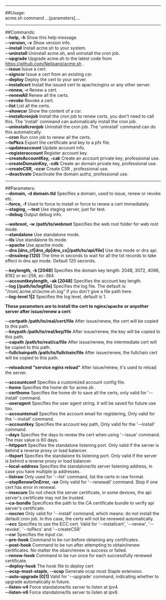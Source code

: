 
***
##Usage:  
acme.sh  command ...[parameters]....  

***

##Commands:  
  **--help, -h**               Show this help message.  
  **--version, -v**            Show version info.  
  **--install**                Install acme.sh to your system.  
  **--uninstall**              Uninstall acme.sh, and uninstall the cron job.  
  **--upgrade**                Upgrade acme.sh to the latest code from https://github.com/Neilpang/acme.sh .  
  **--issue**                  Issue a cert.  
  **--signcsr**                Issue a cert from an existing csr.  
  **--deploy**                 Deploy the cert to your server.  
  **--installcert**            Install the issued cert to apache/nginx or any other server.  
  **--renew, -r**              Renew a cert.  
  **--renewAll**               Renew all the certs.  
  **--revoke**                 Revoke a cert.  
  **--list**                   List all the certs.  
  **--showcsr**                Show the content of a csr.  
  **--installcronjob**         Install the cron job to renew certs, you don't need to call this. The 'install' command can automatically install the cron job.  
  **--uninstallcronjob**       Uninstall the cron job. The 'uninstall' command can do this automatically.  
  **--cron**                   Run cron job to renew all the certs.  
  **--toPkcs**                 Export the certificate and key to a pfx file.  
  **--updateaccount**          Update account info.  
  **--registeraccount**        Register account key.  
  **--createAccountKey, -cak** Create an account private key, professional use.  
  **--createDomainKey, -cdk**  Create an domain private key, professional use.  
  **--createCSR, -ccsr**       Create CSR , professional use.  
  **--deactivate**             Deactivate the domain authz, professional use.  

***

##Parameters:  
  **--domain, -d   domain.tld**         Specifies a domain, used to issue, renew or revoke etc.  
  **--force, -f**                       Used to force to install or force to renew a cert immediately.  
  **--staging, --test**                 Use staging server, just for test.  
  **--debug**                           Output debug info.  
    
  **--webroot, -w  /path/to/webroot**   Specifies the web root folder for web root mode.  
  **--standalone**                      Use standalone mode.  
  **--tls**                             Use standalone tls mode.  
  **--apache**                          Use apache mode.  
  **--dns [dns_cf|dns_dp|dns_cx|/path/to/api/file]**   Use dns mode or dns api.  
  **--dnssleep  [120]**                  The time in seconds to wait for all the txt records to take effect in dns api mode. Default 120 seconds.  
  
  **--keylength, -k [2048]**            Specifies the domain key length: 2048, 3072, 4096, 8192 or ec-256, ec-384.  
  **--accountkeylength, -ak [2048]**    Specifies the account key length.  
  **--log    [/path/to/logfile]**       Specifies the log file. The default is: "/root/.acme.sh/acme.sh.log" if you don't give a file path here.  
  **--log-level 1|2**                   Specifies the log level, default is 1.  

**These parameters are to install the cert to nginx/apache or anyother server after issue/renew a cert:**  
  
  **--certpath /path/to/real/cert/file**  After issue/renew, the cert will be copied to this path.  
  **--keypath /path/to/real/key/file**  After issue/renew, the key will be copied to this path.  
  **--capath /path/to/real/ca/file**    After issue/renew, the intermediate cert will be copied to this path.  
  **--fullchainpath /path/to/fullchain/file** After issue/renew, the fullchain cert will be copied to this path.  
  
  **--reloadcmd "service nginx reload"** After issue/renew, it's used to reload the server.  

  **--accountconf**                     Specifies a customized account config file.  
  **--home**                            Specifies the home dir for acme.sh .  
  **--certhome**                        Specifies the home dir to save all the certs, only valid for '--install' command.  
  **--useragent**                       Specifies the user agent string. it will be saved for future use too.  
  **--accountemail**                    Specifies the account email for registering, Only valid for the '--install' command.  
  **--accountkey**                      Specifies the account key path, Only valid for the '--install' command.  
  **--days**                            Specifies the days to renew the cert when using '--issue' command. The max value is 60 days.  
  **--httpport**                        Specifies the standalone listening port. Only valid if the server is behind a reverse proxy or load balancer.  
  **--tlsport**                         Specifies the standalone tls listening port. Only valid if the server is behind a reverse proxy or load balancer.  
  **--local-address**                   Specifies the standalone/tls server listening address, in case you have multiple ip addresses.  
  **--listraw**                         Only used for '--list' command, list the certs in raw format.  
  **--stopRenewOnError, -se**           Only valid for '--renewall' command. Stop if one cert has error in renewal.  
  **--insecure**                        Do not check the server certificate, in some devices, the api server's certificate may not be trusted.  
  **--ca-bundle**                       Specifices the path to the CA certificate bundle to verify api server's certificate.  
  **--nocron**                          Only valid for '--install' command, which means: do not install the default cron job. In this case, the certs will not be renewed automatically.  
  **--ecc**                             Specifies to use the ECC cert. Valid for '--installcert', '--renew', '--revoke', '--toPkcs' and '--createCSR'  
  **--csr**                             Specifies the input csr.  
  **--pre-hook**                        Command to be run before obtaining any certificates.  
  **--post-hook**                       Command to be run after attempting to obtain/renew certificates. No matter the obain/renew is success or failed.  
  **--renew-hook**                      Command to be run once for each successfully renewed certificate.  
  **--deploy-hook**                     The hook file to deploy cert  
  **--ocsp-must-staple, --ocsp**        Generate ocsp must Staple extension.  
  **--auto-upgrade   [0|1]**            Valid for '--upgrade' command, indicating whether to upgrade automatically in future.  
  **--listen-v4**                       Force standalone/tls server to listen at ipv4.  
  **--listen-v6**                       Force standalone/tls server to listen at ipv6.  